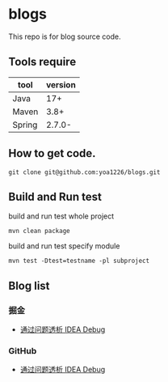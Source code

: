 # blogs

This repo is for blog source code.

## Tools require

| tool   | version |
|--------|---------|
| Java   | 17+     |
| Maven  | 3.8+    |
| Spring | 2.7.0-  |

## How to get code.

```shell
git clone git@github.com:yoa1226/blogs.git
```

## Build and Run test

build and run test whole project

```shell
mvn clean package
```

build and run test specify module

```shell
mvn test -Dtest=testname -pl subproject
```

## Blog list

### 掘金

- [通过问题透析 IDEA Debug](https://juejin.cn/post/7185569129024192568)

### GitHub

- [通过问题透析 IDEA Debug](idea-debug/blog.md)

